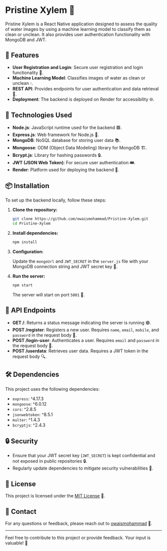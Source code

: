 # Pristine Xylem 🌊

Pristine Xylem is a React Native application designed to assess the quality of water images by using a machine learning model to classify them as clean or unclean. It also provides user authentication functionality with MongoDB and JWT.

## 🚀 Features

- **User Registration and Login**: Secure user registration and login functionality 🔐.
- **Machine Learning Model**: Classifies images of water as clean or unclean 💧.
- **REST API**: Provides endpoints for user authentication and data retrieval 📡.
- **Deployment**: The backend is deployed on Render for accessibility 🌐.

## 🔧 Technologies Used

- **Node.js**: JavaScript runtime used for the backend 🟩.
- **Express.js**: Web framework for Node.js 🚂.
- **MongoDB**: NoSQL database for storing user data 📚.
- **Mongoose**: ODM (Object Data Modeling) library for MongoDB 🏗️.
- **Bcrypt.js**: Library for hashing passwords 🔒.
- **JWT (JSON Web Token)**: For secure user authentication 🎟️.
- **Render**: Platform used for deploying the backend 🚀.

## 📦 Installation

To set up the backend locally, follow these steps:

1. **Clone the repository:**

    ```bash
    git clone https://github.com/owaismohammad/Pristine-Xylem.git
    cd Pristine-Xylem
    ```

2. **Install dependencies:**

    ```bash
    npm install
    ```

3. **Configuration:**

    Update the `mongoUrl` and `JWT_SECRET` in the `server.js` file with your MongoDB connection string and JWT secret key 🔑.

4. **Run the server:**

    ```bash
    npm start
    ```

    The server will start on port `5001` 🌟.

## 🔑 API Endpoints

- **GET /**: Returns a status message indicating the server is running 🟢.
- **POST /register**: Registers a new user. Requires `name`, `email`, `mobile`, and `password` in the request body 📝.
- **POST /login-user**: Authenticates a user. Requires `email` and `password` in the request body 🔑.
- **POST /userdata**: Retrieves user data. Requires a JWT token in the request body 🔍.

## 🛠️ Dependencies

This project uses the following dependencies:

- `express`: ^4.17.3
- `mongoose`: ^6.0.12
- `cors`: ^2.8.5
- `jsonwebtoken`: ^8.5.1
- `multer`: ^1.4.3
- `bcryptjs`: ^2.4.3

## 🔒 Security

- Ensure that your JWT secret key (`JWT_SECRET`) is kept confidential and not exposed in public repositories 🔒.
- Regularly update dependencies to mitigate security vulnerabilities 🔄.

## 📄 License

This project is licensed under the [MIT License](LICENSE) 📜.

## 💬 Contact

For any questions or feedback, please reach out to [owaismohammad](mailto:owaismohammad@example.com) 📧.

---

Feel free to contribute to this project or provide feedback. Your input is valuable! 🌟
